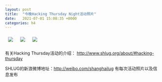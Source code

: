 ```yaml
---
layout: post
title:  "今晚Hacking Thursday Night活动照片"
date:   2021-07-01 15:08:35 +0000
categories: h4
---
```


[<img src='/res2021q3/l701.h4/l701_01.jpg' style='margin:10px'>](/res2021q2/l701.h4/l701_01.JPG)
[<img src='/res2021q3/l701.h4/l701_02.jpg' style='margin:10px'>](/res2021q2/l701.h4/l701_02.JPG)
[<img src='/res2021q3/l701.h4/l701_03.jpg' style='margin:10px'>](/res2021q2/l701.h4/l701_03.JPG)

有关Hacking Thursday活动的介绍：
http://www.shlug.org/about/#hacking-thursday

SHLUG的新浪微博地址：http://weibo.com/shanghailug 有每次活动照片以及信息发布


